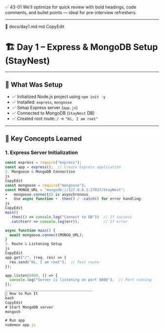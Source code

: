 ✅ 43-01
We’ll optimize for quick review with bold headings, code comments, and bullet points — ideal for pre-interview refreshers.
________________________________________
📘 docs/day1.md
md
CopyEdit
# 🏗️ Day 1 – Express & MongoDB Setup (StayNest)

---

## 🔧 What Was Setup
- ✅ Initialized Node.js project using `npm init -y`
- ✅ Installed: `express`, `mongoose`
- ✅ Setup Express server (`app.js`)
- ✅ Connected to MongoDB (`StayNest` DB)
- ✅ Created root route: `/` → `"Hi, I am root"`

---

## 🧠 Key Concepts Learned

### 1. Express Server Initialization
```js
const express = require("express");
const app = express();  // Create Express application
2. Mongoose & MongoDB Connection
js
CopyEdit
const mongoose = require("mongoose");
const MONGO_URL = "mongodb://127.0.0.1:27017/StayNest";
•	mongoose.connect() is asynchronous.
•	Use async function + .then() / .catch() for error handling:
js
CopyEdit
main()
  .then(() => console.log("Connect to DB"))  // If success
  .catch(err => console.log(err));           // If error

async function main() {
  await mongoose.connect(MONGO_URL);
}
3. Route & Listening Setup
js
CopyEdit
app.get("/", (req, res) => {
  res.send("Hi, I am root");  // Test route
});

app.listen(8080, () => {
  console.log("Server is listening on port 8080");  // Port running
});
________________________________________
🚀 How to Run It
bash
CopyEdit
# Start MongoDB server
mongosh

# Run app
nodemon app.js

